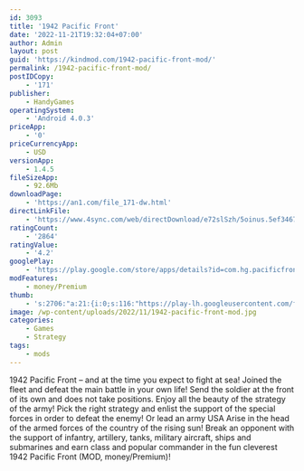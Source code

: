 ```yaml
---
id: 3093
title: '1942 Pacific Front'
date: '2022-11-21T19:32:04+07:00'
author: Admin
layout: post
guid: 'https://kindmod.com/1942-pacific-front-mod/'
permalink: /1942-pacific-front-mod/
postIDCopy:
    - '171'
publisher:
    - HandyGames
operatingSystem:
    - 'Android 4.0.3'
priceApp:
    - '0'
priceCurrencyApp:
    - USD
versionApp:
    - 1.4.5
fileSizeApp:
    - 92.6Mb
downloadPage:
    - 'https://an1.com/file_171-dw.html'
directLinkFile:
    - 'https://www.4sync.com/web/directDownload/e72slSzh/5oinus.5ef3467da01a687fe22f69e1d0f15f5c'
ratingCount:
    - '2864'
ratingValue:
    - '4.2'
googlePlay:
    - 'https://play.google.com/store/apps/details?id=com.hg.pacificfrontfree'
modFeatures:
    - money/Premium
thumb:
    - 's:2706:"a:21:{i:0;s:116:"https://play-lh.googleusercontent.com/fU3yvAFC2WJa0tS_uW3gIRvtxtBdbglFtZCTQ-h615PnV0CWVldf4zMXCC9cMunsRSCw=w526-h296";i:1;s:116:"https://play-lh.googleusercontent.com/GNuFvvs_cMzZL4WYWJHGUyAQUAntlr_6zgCZkAd5xEKCL0TJr8-hlPy9ABRIPkMoODIb=w526-h296";i:2;s:115:"https://play-lh.googleusercontent.com/3hc9O7P9mFlmqgMe5AdeVY3m616n7_Ho26d08mrp_CXOU9TUU0lzG01ueNhWRElqo5g=w526-h296";i:3;s:115:"https://play-lh.googleusercontent.com/D3dBGnVQ9AbU2JJlLVmwhBjxdzyxwmgmq3H2rbI4MVDOkg24Q9KYXxehiYxEIatsVcg=w526-h296";i:4;s:114:"https://play-lh.googleusercontent.com/S1cdXUdgwy9QoK0T-ERniAt_5dmjBFS1gpgkm1LrvwUzL_Et2nGM95l1CqswNQmaLw=w526-h296";i:5;s:115:"https://play-lh.googleusercontent.com/EPWzAVTULNXpGlTP0Rx1N7_UH6WcPMflai8G10X2rt_Ry3Ga2OmH0wMZj6w4WUIn0G8=w526-h296";i:6;s:115:"https://play-lh.googleusercontent.com/FLQPCcarVM4KbrUev182LB7cuqrQIwbymn8RMancRbcRudufW8zUEoUxbumKLCyihD4=w526-h296";i:7;s:115:"https://play-lh.googleusercontent.com/mrhbvP0skZs5htwiVo60zNLhfUO3znAUwY6SvpWxD_px8A6XJjaZw9N4ugVmjNNg-9k=w526-h296";i:8;s:115:"https://play-lh.googleusercontent.com/ldZvyxDmmYQwxgbcMRCIksJvDRl0gBrKCBrCGw4c41PTyOyQuw76OXMAbB14Slku6So=w526-h296";i:9;s:115:"https://play-lh.googleusercontent.com/mbsA7tx9TkxuGq4vQ6sFnZVBobIkfHpPjTJ5bHsFLa63wz1227pfGWEnNOTiXE9L0RA=w526-h296";i:10;s:115:"https://play-lh.googleusercontent.com/BGUWfF8hvAi73VPfHAp9vZjK7ErYFoW1rp1JyUYET-uCoMddKJy9zX_V8EruJGIOXY0=w526-h296";i:11;s:115:"https://play-lh.googleusercontent.com/ZT0kN39LhpBClf_u6q8oMsmn2Gqah83whH2D5OlDIr4yBkpx3GKwVRePDGTn2KWoLiY=w526-h296";i:12;s:115:"https://play-lh.googleusercontent.com/bt5YL4p0CaT2qf93QZxXrNK2EvHtCvwsqQQydJ72G0YaeH4WR5DUhSple28IVV5Iqcg=w526-h296";i:13;s:115:"https://play-lh.googleusercontent.com/NWUCiRAgBlBtfsqTnDDWqkisPBVdE45ud9cx2BOLoAK1dCV6WmZX8kaKeDn8YoONNTg=w526-h296";i:14;s:115:"https://play-lh.googleusercontent.com/v8fQvd82wMnZjYxO_ccaUpM0w9YO_sRryB1e1d9LGqMtVHjfyJ3NIp0IbGRPdNmyiLs=w526-h296";i:15;s:115:"https://play-lh.googleusercontent.com/stoiqRNGEUDTGA_vO9lJS7llhWSxfvV90mfllgLtFmH2MKwCN9NNtx903Vs4Wax1P3s=w526-h296";i:16;s:115:"https://play-lh.googleusercontent.com/CsGeYCHtzp2AkvhItcEliRQJwmu4Hm0475obQ-S8TovZ_LGEwbFvsWXFotjUFTOEFiA=w526-h296";i:17;s:114:"https://play-lh.googleusercontent.com/6RIdH74mi3Ws-u7-6aOOSQEDSvC95vnmDB6T4QpJQi211UdT_Fhz7CDeg-KVkIS48A=w526-h296";i:18;s:114:"https://play-lh.googleusercontent.com/VJu-R_841gE625wO858q0USIaAnD8_M86xSaBcNMKEfX3KZ9SpAInucmV_xWXANApg=w526-h296";i:19;s:115:"https://play-lh.googleusercontent.com/KcmmA2nlDbDfDXivQjbJ2hfrZ4PIs7CFGjFDPg7aPSOSDTwAs93KTw3hdOoByX6qzIY=w526-h296";i:20;s:116:"https://play-lh.googleusercontent.com/4yyYHNGAmMKcZxASLJMz0P3wN0MWz-mVI0wS21OG7oSHlrq5qV61YkaAIX8e67kcxzsP=w526-h296";}";'
image: /wp-content/uploads/2022/11/1942-pacific-front-mod.jpg
categories:
    - Games
    - Strategy
tags:
    - mods
---
```


1942 Pacific Front – and at the time you expect to fight at sea! Joined the fleet and defeat the main battle in your own life! Send the soldier at the front of its own and does not take positions. Enjoy all the beauty of the strategy of the army! Pick the right strategy and enlist the support of the special forces in order to defeat the enemy! Or lead an army USA Arise in the head of the armed forces of the country of the rising sun! Break an opponent with the support of infantry, artillery, tanks, military aircraft, ships and submarines and earn class and popular commander in the fun cleverest 1942 Pacific Front (MOD, money/Premium)!